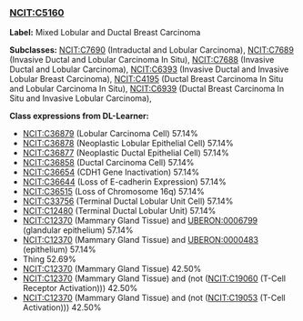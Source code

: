 
### [NCIT:C5160](http://purl.obolibrary.org/obo/NCIT_C5160)
**Label:** Mixed Lobular and Ductal Breast Carcinoma

**Subclasses:** [NCIT:C7690](http://purl.obolibrary.org/obo/NCIT_C7690) (Intraductal and Lobular Carcinoma), [NCIT:C7689](http://purl.obolibrary.org/obo/NCIT_C7689) (Invasive Ductal and Lobular Carcinoma In Situ), [NCIT:C7688](http://purl.obolibrary.org/obo/NCIT_C7688) (Invasive Ductal and Lobular Carcinoma), [NCIT:C6393](http://purl.obolibrary.org/obo/NCIT_C6393) (Invasive Ductal and Invasive Lobular Breast Carcinoma), [NCIT:C4195](http://purl.obolibrary.org/obo/NCIT_C4195) (Ductal Breast Carcinoma In Situ and Lobular Carcinoma In Situ), [NCIT:C6939](http://purl.obolibrary.org/obo/NCIT_C6939) (Ductal Breast Carcinoma In Situ and Invasive Lobular Carcinoma), 

**Class expressions from DL-Learner:**

- [NCIT:C36879](http://purl.obolibrary.org/obo/NCIT_C36879) (Lobular Carcinoma Cell) 57.14%
- [NCIT:C36878](http://purl.obolibrary.org/obo/NCIT_C36878) (Neoplastic Lobular Epithelial Cell) 57.14%
- [NCIT:C36877](http://purl.obolibrary.org/obo/NCIT_C36877) (Neoplastic Ductal Epithelial Cell) 57.14%
- [NCIT:C36858](http://purl.obolibrary.org/obo/NCIT_C36858) (Ductal Carcinoma Cell) 57.14%
- [NCIT:C36654](http://purl.obolibrary.org/obo/NCIT_C36654) (CDH1 Gene Inactivation) 57.14%
- [NCIT:C36644](http://purl.obolibrary.org/obo/NCIT_C36644) (Loss of E-cadherin Expression) 57.14%
- [NCIT:C36515](http://purl.obolibrary.org/obo/NCIT_C36515) (Loss of Chromosome 16q) 57.14%
- [NCIT:C33756](http://purl.obolibrary.org/obo/NCIT_C33756) (Terminal Ductal Lobular Unit Cell) 57.14%
- [NCIT:C12480](http://purl.obolibrary.org/obo/NCIT_C12480) (Terminal Ductal Lobular Unit) 57.14%
- [NCIT:C12370](http://purl.obolibrary.org/obo/NCIT_C12370) (Mammary Gland Tissue) and [UBERON:0006799](http://purl.obolibrary.org/obo/UBERON_0006799) (glandular epithelium) 57.14%
- [NCIT:C12370](http://purl.obolibrary.org/obo/NCIT_C12370) (Mammary Gland Tissue) and [UBERON:0000483](http://purl.obolibrary.org/obo/UBERON_0000483) (epithelium) 57.14%
- Thing 52.69%
- [NCIT:C12370](http://purl.obolibrary.org/obo/NCIT_C12370) (Mammary Gland Tissue) 42.50%
- [NCIT:C12370](http://purl.obolibrary.org/obo/NCIT_C12370) (Mammary Gland Tissue) and (not ([NCIT:C19060](http://purl.obolibrary.org/obo/NCIT_C19060) (T-Cell Receptor Activation))) 42.50%
- [NCIT:C12370](http://purl.obolibrary.org/obo/NCIT_C12370) (Mammary Gland Tissue) and (not ([NCIT:C19053](http://purl.obolibrary.org/obo/NCIT_C19053) (T-Cell Activation))) 42.50%


